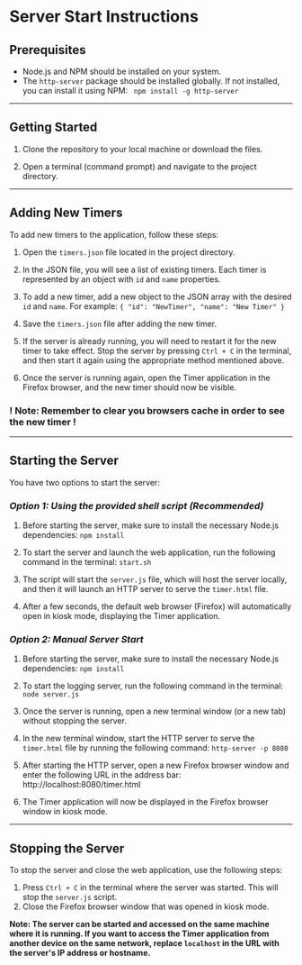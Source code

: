 # **Server Start Instructions**

## **Prerequisites**
- Node.js and NPM should be installed on your system.
- The `http-server` package should be installed globally. If not installed, you can install it using NPM: `
  npm install -g http-server`

---
## **Getting Started**
1. Clone the repository to your local machine or download the files.
   
2. Open a terminal (command prompt) and navigate to the project directory.
---

## **Adding New Timers**
To add new timers to the application, follow these steps:

1. Open the `timers.json` file located in the project directory.

2. In the JSON file, you will see a list of existing timers. Each timer is represented by an object with `id` and `name` properties.

3. To add a new timer, add a new object to the JSON array with the desired `id` and `name`. For example: `{ "id": "NewTimer", "name": "New Timer" }`
   
4. Save the `timers.json` file after adding the new timer.

5. If the server is already running, you will need to restart it for the new timer to take effect. Stop the server by pressing `Ctrl + C` in the terminal, and then start it again using the appropriate method mentioned above.

6. Once the server is running again, open the Timer application in the Firefox browser, and the new timer should now be visible.

### **! Note: Remember to clear you browsers cache in order to see the new timer !**

---
## **Starting the Server**
You have two options to start the server:

### ***Option 1: Using the provided shell script (Recommended)***
1. Before starting the server, make sure to install the necessary Node.js dependencies: `npm install`

2. To start the server and launch the web application, run the following command in the terminal: `start.sh`


3. The script will start the `server.js` file, which will host the server locally, and then it will launch an HTTP server to serve the `timer.html` file.

4. After a few seconds, the default web browser (Firefox) will automatically open in kiosk mode, displaying the Timer application.


### ***Option 2: Manual Server Start***
1. Before starting the server, make sure to install the necessary Node.js dependencies: `npm install`

2. To start the logging server, run the following command in the terminal: `node server.js`


3. Once the server is running, open a new terminal window (or a new tab) without stopping the server.

4. In the new terminal window, start the HTTP server to serve the `timer.html` file by running the following command: `http-server -p 8080`

5. After starting the HTTP server, open a new Firefox browser window and enter the following URL in the address bar: http://localhost:8080/timer.html


6. The Timer application will now be displayed in the Firefox browser window in kiosk mode.

---
## **Stopping the Server**
To stop the server and close the web application, use the following steps:
1. Press `Ctrl + C` in the terminal where the server was started. This will stop the `server.js` script.
2. Close the Firefox browser window that was opened in kiosk mode.

**Note: The server can be started and accessed on the same machine where it is running. If you want to access the Timer application from another device on the same network, replace `localhost` in the URL with the server's IP address or hostname.**